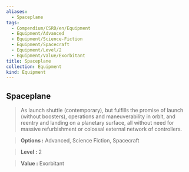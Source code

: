 ```yaml
---
aliases:
  - Spaceplane
tags:
  - Compendium/CSRD/en/Equipment
  - Equipment/Advanced
  - Equipment/Science-Fiction
  - Equipment/Spacecraft
  - Equipment/Level/2
  - Equipment/Value/Exorbitant
title: Spaceplane
collection: Equipment
kind: Equipment
---
```

## Spaceplane    
    
>As launch shuttle (contemporary), but fulfills the promise of launch (without boosters), operations and maneuverability in orbit, and reentry and landing on a planetary surface, all without need for massive refurbishment or colossal external network of controllers.    
> **Options :** Advanced, Science Fiction, Spacecraft    
> **Level :** 2    
> **Value :** Exorbitant